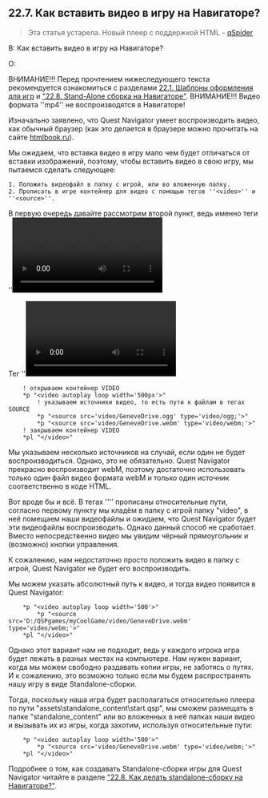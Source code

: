 ## 22.7. Как вставить видео в игру на Навигаторе?
<!-- [:faq_22_07] -->

> Эта статья устарела. Новый плеер с поддержкой HTML - [qSpider](https://aleksversus.github.io/howdo_faq/articles/qspider_0004.html)

В: Как вставить видео в игру на Навигаторе?

О:

ВНИМАНИЕ!!! Перед прочтением нижеследующего текста рекомендуется ознакомиться с разделами [22.1. Шаблоны оформления для игр](#faq_22_01) и ["22.8. Stand-Alone сборка на Навигаторе"](#faq_22_08).
ВНИМАНИЕ!!! Видео формата ''mp4'' не воспроизводятся в Навигаторе!

Изначально заявлено, что Quest Navigator умеет воспроизводить видео, как обычный браузер (как это делается в браузере можно прочитать на сайте [htmlbook.ru](http://htmlbook.ru/html/video)).

Мы ожидаем, что вставка видео в игру мало чем будет отличаться от вставки изображений, поэтому, чтобы вставить видео в свою игру, мы пытаемся сделать следующее:

	1. Положить видеофайл в папку с игрой, или во вложенную папку.
	2. Прописать в игре контейнер для видео с помощью тегов ''<video>'' и ''<source>''.

В первую очередь давайте рассмотрим второй пункт, ведь именно теги ''<video>'' и ''<source>'' выводят видео в нашей игре.

Тег ''<video>'' по сути представляет собой контейнер, внутри которого перечисляются источники, из которых браузер (а в нашем случае плеер) будет подгружать видеофайл. В общем виде в Quest Navigator видео в игру мы вставляем так:
```qsp
	! открываем контейнер VIDEO
	*p "<video autoplay loop width='500px'>"
		! указываем источники видео, то есть пути к файлам в тегах SOURCE
		*p "<source src='video/GeneveDrive.ogg' type='video/ogg;'>"
		*p "<source src='video/GeneveDrive.webm' type='video/webm;'>"
	! закрываем контейнер VIDEO
	*pl "</video>"
```
Мы указываем несколько источников на случай, если один не будет воспроизводиться. Однако, это не обязательно. Quest Navigator прекрасно воспроизводит webM, поэтому достаточно использовать только один файл видео формата webM и только один источник соответственно в коде HTML.

Вот вроде бы и всё. В тегах ''<source>'' прописаны относительные пути, согласно первому пункту мы кладём в папку с игрой папку "video", в неё помещаем наши видеофайлы и ожидаем, что Quest Navigator будет эти видеофайлы воспроизводить. Однако данный способ не сработает. Вместо непосредственно видео мы увидим чёрный прямоугольник и (возможно) кнопки управления.

К сожалению, нам недостаточно просто положить видео в папку с игрой, Quest Navigator не будет его воспроизводить.

Мы можем указать абсолютный путь к видео, и тогда видео появится в Quest Navigator:
```qsp
	*p "<video autoplay loop width='500'>"
		*p "<source src='D:/QSPgames/myCoolGame/video/GeneveDrive.webm' type='video/webm;'>"
	*pl "</video>"
```
Однако этот вариант нам не подходит, ведь у каждого игрока игра будет лежать в разных местах на компьютере. Нам нужен вариант, когда мы можем свободно раздавать копии игры, не заботясь о путях. И к сожалению, это возможно только если мы будем распространять нашу игру в виде Standalone-сборки.

Тогда, поскольку наша игра будет располагаться относительно плеера по пути "assets\standalone_content\start.qsp", мы сможем размещать в папке "standalone_content" или во вложенных в неё папках наши видео и вызывать их из игры, когда захотим, используя относительные пути:
```qsp
	*p "<video autoplay loop width='500'>"
		*p "<source src='video/GeneveDrive.webm' type='video/webm;'>"
	*pl "</video>"
```
Подробнее о том, как создавать Standalone-сборки игры для Quest Navigator читайте в разделе ["22.8. Как делать standalone-сборку на Навигаторе?"](#faq_22_08).

